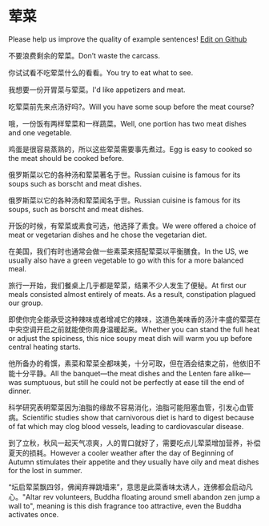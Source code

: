 # 荤菜

Please help us improve the quality of example sentences! [Edit on Github](https://github.com/jiyushe/jiyu-example-sentence-source/blob/main/chinese/huncai.md)

<p><span class="chinese">不要浪费剩余的荤菜。</span><span class="english">Don’t waste the carcass.</span></p>

<p><span class="chinese">你试试看不吃荤菜什么的看看。</span><span class="english">You try to eat what to see.</span></p>

<p><span class="chinese">我想要一份开胃菜与荤菜。</span><span class="english">I'd like appetizers and meat.</span></p>

<p><span class="chinese">吃荤菜前先来点汤好吗?。</span><span class="english">Will you have some soup before the meat course?</span></p>

<p><span class="chinese">哦，一份饭有两样荤菜和一样蔬菜。</span><span class="english">Well, one portion has two meat dishes and one vegetable.</span></p>

<p><span class="chinese">鸡蛋是很容易蒸熟的，所以这些荤菜需要事先煮过。</span><span class="english">Egg is easy to cooked so the meat should be cooked before.</span></p>

<p><span class="chinese">俄罗斯菜以它的各种汤和荤菜著名于世。</span><span class="english">Russian cuisine is famous for its soups such as borscht and meat dishes.</span></p>

<p><span class="chinese">俄罗斯菜以它的各种汤和荤菜闻名于世。</span><span class="english">Russian cuisine is famous for its soups, such as borscht and meat dishes.</span></p>

<p><span class="chinese">开饭的时候，有荤菜或素食可选，他选择了素食。</span><span class="english">We were offered a choice of meat or vegetarian dishes and he chose the vegetarian diet.</span></p>

<p><span class="chinese">在美国，我们有时也通常会做一些素菜来搭配荤菜以平衡膳食。</span><span class="english">In the US, we usually also have a green vegetable to go with this for a more balanced meal.</span></p>

<p><span class="chinese">旅行一开始，我们餐桌上几乎都是荤菜，结果不少人发生了便秘。</span><span class="english">At first our meals consisted almost entirely of meats. As a result, constipation plagued our group.</span></p>

<p><span class="chinese">即使你完全能承受这种辣味或者增减它的辣味，这道色美味香的汤汁丰盛的荤菜在中央空调开启之前就能使你周身温暖起来。</span><span class="english">Whether you can stand the full heat or adjust the spiciness, this nice soupy meat dish will warm you up before central heating starts.</span></p>

<p><span class="chinese">他所备办的肴馔，素菜和荤菜全都味美，十分可取，但在酒会结束之前，他依旧不能十分平静。</span><span class="english">All the banquet—the meat dishes and the Lenten fare alike—was sumptuous, but still he could not be perfectly at ease till the end of dinner.</span></p>

<p><span class="chinese">科学研究表明荤菜因为油脂的缘故不容易消化，油脂可能阻塞血管，引发心血管病。</span><span class="english">Scientific studies show that carnivorous diet is hard to digest because of fat which may clog blood vessels, leading to cardiovascular disease.</span></p>

<p><span class="chinese">到了立秋，秋风一起天气凉爽，人的胃口就好了，需要吃点儿荤菜增加营养，补偿夏天的损耗。</span><span class="english">However a cooler weather after the day of Beginning of Autumn stimulates their appetite and they usually have oily and meat dishes for the lost in summer.</span></p>

<p><span class="chinese">“坛启荤菜飘四邻，佛闻弃禅跳墙来”，意思是此菜香味太诱人，连佛都会启动凡心。</span><span class="english">"Altar rev volunteers, Buddha floating around smell abandon zen jump a wall to", meaning is this dish fragrance too attractive, even the Buddha activates once.</span></p>

